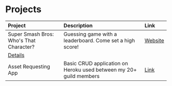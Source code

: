# Projects

| Project | Description | Link|
|:--------------|:------------------|:-----------|
| Super Smash Bros: Who's That Character? | Guessing game with a leaderboard. Come set a high score! | [Website](https://ssbu-guess.herokuapp.com/)  
[Details](https://danpursuit.github.io/ssbu-guess-who)|
| Asset Requesting App | Basic CRUD application on Heroku used between my 20+ guild members | [Link](https://danpursuit.github.io/asset-requests)|
